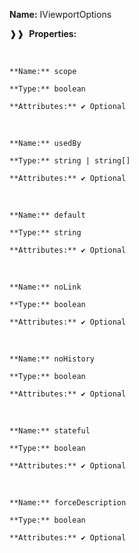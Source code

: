 **Name:** IViewportOptions

❱❱&nbsp;&nbsp;**Properties:**

&nbsp;&nbsp;&nbsp;&nbsp;&nbsp;
```
**Name:** scope

**Type:** boolean

**Attributes:** ✔ Optional

```

&nbsp;&nbsp;&nbsp;&nbsp;&nbsp;
```
**Name:** usedBy

**Type:** string | string[]

**Attributes:** ✔ Optional

```

&nbsp;&nbsp;&nbsp;&nbsp;&nbsp;
```
**Name:** default

**Type:** string

**Attributes:** ✔ Optional

```

&nbsp;&nbsp;&nbsp;&nbsp;&nbsp;
```
**Name:** noLink

**Type:** boolean

**Attributes:** ✔ Optional

```

&nbsp;&nbsp;&nbsp;&nbsp;&nbsp;
```
**Name:** noHistory

**Type:** boolean

**Attributes:** ✔ Optional

```

&nbsp;&nbsp;&nbsp;&nbsp;&nbsp;
```
**Name:** stateful

**Type:** boolean

**Attributes:** ✔ Optional

```

&nbsp;&nbsp;&nbsp;&nbsp;&nbsp;
```
**Name:** forceDescription

**Type:** boolean

**Attributes:** ✔ Optional

```

